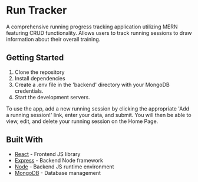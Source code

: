 # Run Tracker

A comprehensive running progress tracking application utilizing MERN featuring CRUD functionality. Allows users to track running sessions to draw information about their overall training.

## Getting Started

1. Clone the repository
2. Install dependencies
3. Create a .env file in the 'backend' directory with your MongoDB credentials.
4. Start the development servers.

To use the app, add a new running session by clicking the appropriate 'Add a running session!' link, enter your data, and submit. You will then be able to view, edit, and delete your running session on the Home Page.

## Built With

* [React](https://react.dev/) - Frontend JS library
* [Express](https://expressjs.com/) - Backend Node framework
* [Node](https://nodejs.org/en) - Backend JS runtime environment
* [MongoDB](https://www.mongodb.com/) - Database management
